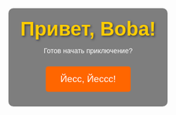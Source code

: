 <html lang="ru">
<head>
  <meta charset="UTF-8">
  <meta name="viewport" content="width=device-width, initial-scale=1.0">
  <title>Приключение Boba</title>
  <style>
    body {
      font-family: Arial, sans-serif;
      margin: 0;
      padding: 0;
      display: flex;
      justify-content: center;
      align-items: center;
      height: 100vh;
      text-align: center;
      background-image: url('https://i.pinimg.com/736x/be/c2/81/bec281f790dfaf7fd6ea3daa50b19f63.jpg');
      background-size: cover;
      background-position: center;
      color: white;
      transition: background-image 0.5s ease;
    }
    .overlay {
      background-color: rgba(0, 0, 0, 0.5);
      padding: 20px;
      border-radius: 10px;
      width: 90%;
      max-width: 600px;
    }
    h1 {
      font-size: 2.5rem;
      margin: 0;
      color: #ffcc00;
      text-shadow: 2px 2px 4px rgba(0, 0, 0, 0.5);
    }
    button {
      background-color: #ff6600;
      color: white;
      border: none;
      padding: 15px 30px;
      font-size: 1.2rem;
      cursor: pointer;
      border-radius: 5px;
      margin: 10px;
      transition: background-color 0.3s ease;
    }
    button:hover {
      background-color: #cc5200;
    }
    .hidden {
      display: none;
    }
  </style>
</head>
<body>

  <div id="welcome-page" class="page">
    <div class="overlay">
      <h1>Привет, Boba!</h1>
      <p>Готов начать приключение?</p>
      <button onclick="startAdventure()">Йесс, Йессс!</button>
    </div>
  </div>

  <div id="role-selection-page" class="page hidden">
    <div class="overlay">
      <h2>Твоя роль сыщик</h2>
      <p>Выбор без выбора ВА ХА ХА</p>
      <button onclick="startTask()">Начать!</button>
    </div>
  </div>

  <div id="task-page" class="page hidden">
    <div class="overlay">
      <h1>Расшифруй это</h1>
      <p>Задание для тебя, Расшифруй это: <br> 01010100 01101000 01100101 00100000 01110000 01101100 01100001 01100011 01100101 00100000 01110111 01101000 01100101 01110010 01100101 00100000 01001001 00100000 01100111 01100001 01110110 01100101 00100000 01111001 01101111 01110101 00100000 01110100 01101000 01100101 00100000 01100010 01101111 01101111 01101011 00101100 00100000 01110111 01101000 01100001 01110100 00100111 01110011 00100000 01110100 01101000 01100101 00100000 01101110 01100001 01101101 01100101 00100000 01101111 01100110 00100000 01110100 01101000 01100101 00100000 01110000 01101100 01100001 01100011 01100101 00111111</p>
      <input type="text" id="user-response" placeholder="Введите ответ" />
      <button onclick="checkAnswer()">Отправить ответ</button>
      <div id="message"></div>
      <div id="hint"></div> <!-- Подсказка для двоичного кода -->
    </div>
  </div>

  <div id="quote-page" class="page hidden">
    <div class="overlay">
      <h1>Пусть будет терпимее к чужим чувствам.</h1>
      <p>В этой Вселенной и так маловато искренней любви.</p>
      <p><strong>Чья это фраза?</strong></p>
      <input type="text" id="quote-answer" placeholder="Введите ответ" />
      <button onclick="checkQuoteAnswer()">Отправить ответ</button>
      <div id="quote-message"></div>
    </div>
  </div>

  <div id="congratulation-page" class="page hidden">
    <div class="overlay">
      <h1>Поздравляем, Boba!</h1>
      <p>Ты прошел все задания и стал настоящим героем приключения!</p>
      <p>Запомни эти цифры, сделай Screenshot или запиши:</p>
      <div id="moving-numbers">
        <span style="font-weight: bold;">42.876151</span>, <span style="font-weight: bold;">74.614705</span>
      </div>
      <button onclick="continueAdventure()">Продолжить</button>
    </div>
  </div>

  <div id="final-question-page" class="page hidden">
    <div class="overlay">
      <h1>Как назывался фильм, который только вдвоем смотрели в Кинотеатре?</h1>
      <input type="text" id="final-answer" placeholder="Введите ответ" />
      <button onclick="checkFinalAnswer()">Отправить ответ</button>
      <div id="final-message"></div>
      <div id="hint"></div> <!-- Подсказка для финального вопроса -->
    </div>
  </div>

  <div id="new-page" class="page hidden">
    <div class="overlay">
      <h1>Поздравляем, ты выиграл! Но это только начало</h1>
      <button onclick="window.location.href='https://argaxxxad.github.io/Forelnt/'">Перейти на сайт</button>
    </div>
  </div>

  <script>
    function startAdventure() {
      document.getElementById("welcome-page").classList.add("hidden");
      document.getElementById("role-selection-page").classList.remove("hidden");
      document.body.style.backgroundImage = "url('https://i.pinimg.com/736x/56/66/99/5666990515d098359d3a78dc920d799c.jpg')";  // Фон для страницы "Роль сыщика"
    }

    function startTask() {
      document.getElementById("role-selection-page").classList.add("hidden");
      document.getElementById("task-page").classList.remove("hidden");
      document.body.style.backgroundImage = "url('https://i.pinimg.com/736x/8a/14/28/8a1428c84de967a20bbebb9b570053d7.jpg')";  // Фон для страницы задания
    }

    function checkAnswer() {
      const userResponse = document.getElementById("user-response").value.trim();
      const correctAnswer = "ЦУМ";  // правильный ответ
      const messageBox = document.getElementById("message");

      if (userResponse.toLowerCase() === correctAnswer.toLowerCase()) {
        messageBox.textContent = "Молодец!";
        messageBox.style.color = "#00FF00";
        setTimeout(() => {
          document.getElementById("task-page").classList.add("hidden");
          document.getElementById("quote-page").classList.remove("hidden");
          document.body.style.backgroundImage = "url('https://citaty.info/files/quote-pictures/442623-smeshariki.jpg')";  // Фон для страницы цитаты
        }, 2000);
      } else {
        messageBox.textContent = "Попробуй еще раз!";
        messageBox.style.color = "#FF0000";
        // Подсказка для двоичного кода
        const hintBox = document.getElementById("hint");
        hintBox.textContent = "Подсказка: попробуй перевести двоичный код в текст и ответить на вопрос!";
      }
    }

    function checkQuoteAnswer() {
      const userQuoteAnswer = document.getElementById("quote-answer").value.trim();
      const quoteMessageBox = document.getElementById("quote-message");

      if (userQuoteAnswer.toLowerCase() === "ежик" || userQuoteAnswer.toLowerCase() === "ёжик" || userQuoteAnswer.toLowerCase() === "ёж" || userQuoteAnswer.toLowerCase() === "еж") {
        quoteMessageBox.textContent = "Правильно!";
        quoteMessageBox.style.color = "#00FF00";
        setTimeout(() => {
          document.getElementById("quote-page").classList.add("hidden");
          document.getElementById("congratulation-page").classList.remove("hidden");
          document.body.style.backgroundImage = "url('https://i.pinimg.com/736x/f0/d7/99/f0d799f031476828b642107e53a47e3e.jpg')";  // Фон для страницы поздравления
        }, 2000);
      } else {
        quoteMessageBox.textContent = "Подсказка: это маленькое животное!";
        quoteMessageBox.style.color = "#FF0000";
      }
    }

    function continueAdventure() {
      document.getElementById("congratulation-page").classList.add("hidden");
      document.getElementById("final-question-page").classList.remove("hidden");
      document.body.style.backgroundImage = "url('https://static.kinoafisha.info/upload/articles/480272640223.jpg')";  // Фон для финального вопроса
    }

    function checkFinalAnswer() {
      const finalAnswer = document.getElementById("final-answer").value.trim().toLowerCase();
      const finalMessageBox = document.getElementById("final-message");
      const hintBox = document.getElementById("hint");

      if (finalAnswer === "призраки в венеции" || finalAnswer === "призраки") {
        finalMessageBox.textContent = "Ты прав!";
        finalMessageBox.style.color = "#00FF00";
        setTimeout(() => {
          document.getElementById("final-question-page").classList.add("hidden");
          document.getElementById("new-page").classList.remove("hidden");
          document.body.style.backgroundImage = "url('https://pic3.fc-zenit.ru/upload/gallery/video/13128/247153_s1200.jpg')";  // Фон для страницы победы
        }, 2000);
      } else {
        finalMessageBox.textContent = "Не сдавайся, попробуй еще раз!";
        finalMessageBox.style.color = "#FF0000";
        hintBox.textContent = "Подсказка: это фильм о духах!";
      }
    }
  </script>

</body>
</html>
